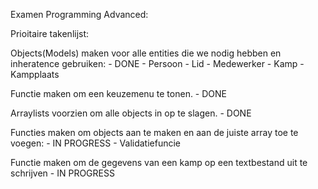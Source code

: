 Examen Programming Advanced:

Prioitaire takenlijst:

Objects(Models) maken voor alle entities die we nodig hebben en inheratence gebruiken: - DONE
	- Persoon
		- Lid
		- Medewerker
	- Kamp
	- Kampplaats

Functie maken om een keuzemenu te tonen. - DONE

Arraylists voorzien om alle objects in op te slagen. - DONE

Functies maken om objects aan te maken en aan de juiste array toe te voegen: - IN PROGRESS
	- Validatiefuncie

Functie maken om de gegevens van een kamp op een textbestand uit te schrijven - IN PROGRESS
